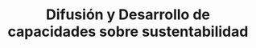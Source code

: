 ---
title: "Difusión y Desarrollo de capacidades sobre sustentabilidad"
specialty: 
    enable : true
    main_title: "Difusión y Desarrollo de capacidades sobre "
    color_title: "sustentabilidad"
    case_studies1: Casos de
    case_studies2: Estudio
    main_bg_image_webp: images/specialties/diffusion-development/Difusion-y-desarrollo-banner.jpg
    main_bg_image: images/specialties/diffusion-development/Difusion-y-desarrollo-banner.jpg
    image_webp: images/specialties/diffusion-development/Difusion-y-desarrollo-icono-1.png
    image: images/specialties/diffusion-development/Difusion-y-desarrollo-icono-1.png
    extra_title : Más de 20 proyectos similares
    extra_content : sobre difusión y desarrollo de capacidades sobre sustentabilidad en el ámbito nacional e internacional
    bg_image : "images/backgrounds/Background-blanco-2.jpg"
    bg_image_webp : "images/backgrounds/Background-blanco-2.jpg"
    description : "This is meta description"
    subtitle: "Soluciones creativas de entrenamiento en temas de sustentabilidad"
    text: "Ayudamos a nuestros clientes a crear experiencias de intercambio de conocimientos con la implementación de talleres y entrenamientos integrales, así como la creación de materiales visualmente atractivos."
    icon: ""
    casestudy_item:
      # casestudy item loop
      - name: "Asesoría Técnica en la Elaboración de Programas de Acción Climática"
        case_locations: Bahía de Banderas (Nayarit), Culiacán (Sinaloa), Juárez (Chihuahua), Ciudad Madero (Tamaulipas) y Zapopan (Jalisco), México.
        case_years: 2019 - 2020
        case_clients: "La Comisión Europea y los gobiernos municipales de: Bahía de Banderas (Nayarit), Culiacán (Sinaloa), Juárez (Chihuahua), Ciudad Madero (Tamaulipas) y Zapopan (Jalisco)"
        case_id: ph1
        case_content: "Se asesoró y capacitó a cinco municipios mexicanos para la elaboración de sus Planes de Acción Climática locales. El proceso incluyó la compilación de un inventario de emisiones de gases de efecto invernadero, un análisis de riesgos y vulnerabilidades climáticas, la elaboración de medidas y estrategias de mitigación y resiliencia climática, la priorización de las mismas y las estrategias de comunicación e interacción comunitaria. El proyecto se llevó a cabo en colaboración con el Pacto Global de los Alcaldes por el Clima y la Energía (GCoM), y el Programa de Cooperación Urbana Internacional (IUC)."
        tab_image: images/specialties/diffusion-development/difusion-caso1.png
        tab_image_webp: images/specialties/diffusion-development/difusion-caso1.png
        case_image: images/specialties/diffusion-development/difusion-caso1.png
        case_image_webp: images/specialties/diffusion-development/difusion-caso1.png
      # casestudy item loop
      - name: "Estrategia de Participación y Comunicación Social para Asunción, Paraguay"
        case_locations: Asunción, Paraguay
        case_years: 2019 - 2021
        case_clients: Banco Interamericano de Desarrollo (BID) y Gobierno Nacional de Paraguay
        case_id: ph2
        case_content: "Se diseñó e implementó la estrategia de comunicación y participación social para el programa de Rehabilitación y Vivienda del Bañado Sur, Barrio Tacumbú en  Asunción, Paraguay. La estrategia se compone de tres mecanismos 1) Información y comunicación social, 2) Consulta y participación Social, y 3) Atención a quejas y reclamos. Estos mecanismos se apoyan en una plataforma digital llamada “CollabMap”. El objetivo del proyecto es fortalecer la comunicación y gestión de la información, la inclusión social, la atención a quejas y potenciar la participación activa de la población en torno al Programa y los proyectos asociados de consolidación de barrio. De manera adicional y derivado de una extensión del contrato, se adaptaron herramientas digitales para concentrar información proveniente de diversas instituciones, recolectar información en territorio, analizar datos para fomentar la toma de decisiones informadas en relación a grupos vulnerables en el marco del COVID-19."
        tab_image: images/specialties/diffusion-development/difusion-caso2.png
        tab_image_webp: images/specialties/diffusion-development/difusion-caso2.png
        case_image: images/specialties/diffusion-development/difusion-caso2.png
        case_image_webp: images/specialties/diffusion-development/difusion-caso2.png
      # casestudy item loop
      - name: "Estrategia de Comunicación y Construcción de Capacidades para la Infraestructura de Datos Espaciales Municipales"
        case_locations: Indonesia
        case_years: 2019-2020
        case_clients: City Planning Labs - Grupo Banco Mundial
        case_id: ph3
        case_content: "Este Proyecto es una asesoría para el desarrollo de una estrategia de comunicación interna, de diseminación e intercambio de conocimiento para City Planning Labs (CPL), asesoría técnica del Grupo Banco Mundial. Con este proyecto CPL contará con el apoyo de CAPSUS en la organización de talleres y grupos de trabajo para crear y mejorar capacidades locales en la infraestructura municipal de datos."
        tab_image: images/specialties/diffusion-development/difusion-caso3.png
        tab_image_webp: images/specialties/diffusion-development/difusion-caso3.png
        case_image: images/specialties/diffusion-development/difusion-caso3.png
        case_image_webp: images/specialties/diffusion-development/difusion-caso3.png
---